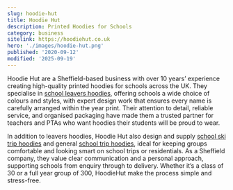```yaml
---
slug: hoodie-hut
title: Hoodie Hut
description: Printed Hoodies for Schools
category: business
sitelink: https://hoodiehut.co.uk
hero: './images/hoodie-hut.png'
published: '2020-09-12'
modified: '2025-09-19'
---
```


<p>Hoodie Hut are a Sheffield-based business with over 10 years’ experience creating high-quality printed hoodies for schools across the UK. They specialise in <a href="https://www.hoodiehut.co.uk/leavers-hoodies/">school leavers hoodies</a>, offering schools a wide choice of colours and styles, with expert design work that ensures every name is carefully arranged within the year print. Their attention to detail, reliable service, and organised packaging have made them a trusted partner for teachers and PTAs who want hoodies their students will be proud to wear.</p>

<p>In addition to leavers hoodies, Hoodie Hut also design and supply <a href="https://www.hoodiehut.co.uk/ski-hoodies/">school ski trip hoodies</a> and general <a href="https://www.hoodiehut.co.uk/trip-hoodies/">school trip hoodies</a>, ideal for keeping groups comfortable and looking smart on school trips or residentials. As a Sheffield company, they value clear communication and a personal approach, supporting schools from enquiry through to delivery. Whether it’s a class of 30 or a full year group of 300, HoodieHut make the process simple and stress-free.</p>
